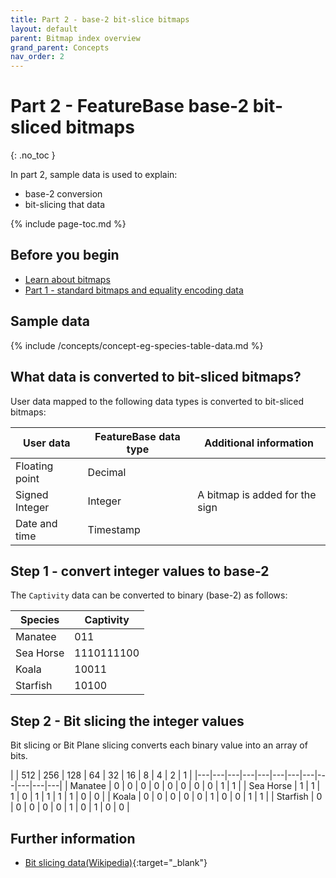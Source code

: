 ```yaml
---
title: Part 2 - base-2 bit-slice bitmaps
layout: default
parent: Bitmap index overview
grand_parent: Concepts
nav_order: 2
---
```


# Part 2 - FeatureBase base-2 bit-sliced bitmaps
{: .no_toc }

In part 2, sample data is used to explain:
* base-2 conversion
* bit-slicing that data

{% include page-toc.md %}

## Before you begin

* [Learn about bitmaps](/docs/concepts/concept-fb-bitmaps)
* [Part 1 - standard bitmaps and equality encoding data](/docs/concepts/concept-fb-bitmaps-pt1-standard-bitmaps)

## Sample data

{% include /concepts/concept-eg-species-table-data.md %}

## What data is converted to bit-sliced bitmaps?

User data mapped to the following data types is converted to bit-sliced bitmaps:

| User data | FeatureBase data type | Additional information |
|---|---|---|
| Floating point | Decimal |  |
| Signed Integer | Integer | A bitmap is added for the sign |
| Date and time | Timestamp |  |

## Step 1 - convert integer values to base-2

The `Captivity` data can be converted to binary (base-2) as follows:

| Species | Captivity |
|---|---|
| Manatee | 011 |
| Sea Horse | 1110111100 |
| Koala | 10011 |
| Starfish | 10100 |

## Step 2 - Bit slicing the integer values

Bit slicing or Bit Plane slicing converts each binary value into an array of bits.

|  | 512 | 256 | 128 | 64 | 32 | 16 | 8 | 4 | 2 | 1 |
|---|---|---|---|---|---|---|---|---|---|---|---|
| Manatee | 0 | 0 | 0 | 0 | 0 | 0 | 0 | 0 | 1 | 1 |
| Sea Horse | 1 | 1 | 1 | 0 | 1 | 1 | 1 | 1 | 0 | 0 |
| Koala | 0 | 0 | 0 | 0 | 0 | 1 | 0 | 0 | 1 | 1 |
| Starfish | 0 | 0 | 0 | 0 | 0 | 1 | 0 | 1 | 0 | 0 |

## Further information

* [Bit slicing data(Wikipedia)](https://en.wikipedia.org/wiki/Bit_slicing){:target="_blank"}
<!--
Content based on:
* https://www.featurebase.com/blog/bitmaps-making-real-time-analytics-real
* https://www.featurebase.com/blog/range-encoded-bitmaps
-->
